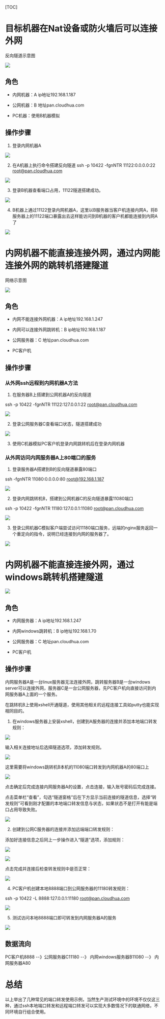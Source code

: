 [TOC]

# 目标机器在Nat设备或防火墙后可以连接外网

反向隧道示意图

![](index_files/aa286c12-49c6-4c43-a6f7-3b36bdd83fbf.png)

## 角色

 - 内网机器：A ip地址192.168.1.187

 - 公网机器：B 地址pan.cloudhua.com

 - PC机器：使用B机器模拟

## 操作步骤

1. 登录内网机器A

![](index_files/54377133.png)

2. 在A机器上执行命令搭建反向隧道
ssh -p 10422 -fgnNTR 11122:0.0.0.0:22 root@pan.cloudhua.com

![](index_files/57564315.png)

3. 登录B机器查看端口占用，11122隧道搭建成功。

![](index_files/57590947.png)

4. B机器上通过11122登录内网机器A，这里以B服务器当客户机连接内网A，将B服务器上的11122端口暴露出去这样能访问到B机器的客户机都能连接到内网A了

![](index_files/57750288.png)

# 内网机器不能直接连接外网，通过内网能连接外网的跳转机搭建隧道

网络示意图

![](index_files/c3cddf39-c8ae-4b2e-95aa-0215d25297eb.png)

## 角色

 - 内网不能连接外网机器：A ip地址192.168.1.247

 - 内网可以连接外网跳转机：B ip地址192.168.1.187

 - 公网服务器：C 地址pan.cloudhua.com

 - PC客户机

## 操作步骤

### 从外网ssh远程到内网机器A方法

1. 在服务器B上搭建到公网机器A的反向隧道

ssh -p 10422 -fgnNTR 11122:127.0.0.1:22 root@pan.cloudhua.com

![](index_files/59062558.png)

2. 登录公网服务器C查看端口状态，隧道搭建成功

![](index_files/82642c88-df84-4ae6-aa68-423ec18784a2.png)

3. 使用C机器模拟PC客户机登录内网跳转机后在登录内网机器

### 从外网访问内网服务器A上80端口的服务

1. 登录服务器A搭建到B的反向隧道暴露80端口

ssh -fgnNTR 11080:0.0.0.0:80 root@192.168.1.187

![](index_files/59635481.png)

2. 登录内网跳转机B，搭建到公网机器C的反向隧道暴露11080端口

ssh -p 10422 -fgnNTR 11180:127.0.0.1:11080 root@pan.cloudhua.com

![](index_files/5c09aead-ff02-4222-b741-784a2049755a.png)

3. 登录公网机器C模拟客户端尝试访问11180端口服务，远端的nginx服务返回一个重定向的指令，说明已经连接到内网的服务器了。

![](index_files/59768129.png)

# 内网机器不能直接连接外网，通过windows跳转机搭建隧道

![](index_files/42d2bcd4-d4e9-4311-8aca-e5fb6e9462d0.png)

## 角色

 - 内网服务器：A ip地址192.168.1.247

 - 内网windows跳转机：B ip地址192.168.1.70

 - 公网服务器：C 地址pan.cloudhua.com

 - PC客户机

## 操作步骤

内网服务器A是一台linux服务器无法连接外网，跳转服务器B是一台windows server可以连接外网，服务器C是一台公网服务器，先PC客户机向直接访问到内网服务器A上面的一个服务。

在跳转机B上使用xshell开通隧道，使用其他相关的远程连接工具如putty也能实现相同目的。

1. 在windows服务器上安装xshell，创建到A服务器的连接并添加本地端口转发规则：

![](index_files/64723259.png)

输入相关连接地址后选择隧道选项，添加转发规则。

![](index_files/64780057.png)

这里需要将windows跳转机B本机的11080端口转发到内网机器A的80端口上

![](index_files/64928441.png)

点击确定后完成连接内网服务器A的设置，点击连接，输入账号密码后完成连接。

点击菜单栏“查看”，勾选“隧道窗格”后在下方显示当前连接的隧道信息，选择“转发规则”可看到刚才配置的本地端口转发信息与状态，如果状态不是打开有能是端口占用导致失败。

![](index_files/65041329.png)

2. 创建到公网C服务器的连接并添加远端端口转发规则：

添加好连接信息之后同上一步操作进入“隧道”选项，添加规则：

![](index_files/65217059.png)

![](index_files/65373791.png)

点击完成并连接后检查转发规则中是否正常：

![](index_files/65429008.png)

4. PC客户机创建本地8888端口到公网服务器的11180转发规则：

ssh -p 10422 -L 8888:127.0.0.1:11180 root@pan.cloudhua.com

![](index_files/65527258.png)

5. 测试访问本地8888端口即可转发到内网服务器A的服务

![](index_files/65605208.png)

## 数据流向

PC客户机8888 --》公网服务器C11180 --》 内网windows服务器B11080 --》 内网服务器A80

# 总结

以上举出了几种常见的端口转发使用示例，当然生产测试环境中的环境不仅仅这三种，通过ssh本地端口转发和远程端口转发可以实现大多数情况下的联通网络，不同环境自行组合使用。